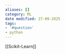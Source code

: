 ```yaml
---
aliases: []
category: ML
date modified: 27-09-2025
tags:
- '#question'
- python
---
```

[[Scikit-Learn]]